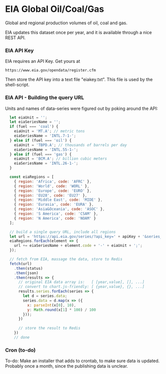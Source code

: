 # EIA Global Oil/Coal/Gas

Global and regional production volumes of oil, coal and gas.

EIA updates this dataset once per year, and it is available through a nice REST API.

### EIA API Key
EIA requires an API Key. Get yours at 

````
https://www.eia.gov/opendata/register.cfm
````

Then store the API key into a text file "eiakey.txt". This file is used by the shell-script.

### EIA API - Building the query URL
Units and names of data-series were figured out by poking around the API:
````javascript
  let eiaUnit = '';
  let eiaSeriesName = '';
  if (fuel === 'coal') {
    eiaUnit = 'MT.A'; // metric tons
    eiaSeriesName = 'INTL.7-1-';
  } else if (fuel === 'oil') {
    eiaUnit = 'TBPD.A'; // thousands of barrels per day
    eiaSeriesName = 'INTL.55-1-';
  } else if (fuel === 'gas') {
    eiaUnit = 'BCM.A'; // billion cubic meters
    eiaSeriesName = 'INTL.26-1-';
  }

  const eiaRegions = [
    { region: 'Africa', code: 'AFRC' },
    { region: 'World', code: 'WORL' },
    { region: 'Europe', code: 'EURO' },
    { region: 'EU28', code: 'EU27' },
    { region: 'Middle East', code: 'MIDE' },
    { region: 'Eurasia', code: 'EURA' },
    { region: 'Asia&Oceania', code: 'ASOC' },
    { region: 'S America', code: 'CSAM' },
    { region: 'N America', code: 'NOAM' }
  ];

  // build a single query URL, include all regions
  let url = 'https://api.eia.gov/series/?api_key=' + apiKey + '&series_id=';
  eiaRegions.forEach(element => {
    url += eiaSeriesName + element.code + '-' + eiaUnit + ';';
  });

  // fetch from EIA, massage the data, store to Redis
  fetch(url)
    .then(status)
    .then(json)
    .then(results => {
      // original EIA data array is:   [ [year,value], [], ...]
      // convert to chart.js-friendly: [ {year,value}, {}, ...]
      results.series.forEach(series => {
        let d = series.data;
        series.data = d.map(x => ({
          x: parseInt(x[0], 10),
          y: Math.round(x[1] * 100) / 100
        }));
      })
      
      // store the result to Redis
    })
    // done
````

### Cron (to-do)

To-do: Make an installer that adds to crontab, to make sure data is updated. Probably once a month, since the publishing data is unclear.
